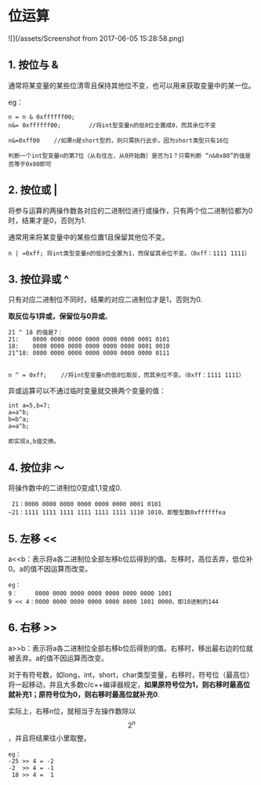 # 位运算

![](/assets/Screenshot from 2017-06-05 15:28:58.png)

## 1.  按位与 &

通常将某变量的某些位清零且保持其他位不变，也可以用来获取变量中的某一位。

eg：

```
n = n & 0xffffff00;
n&= 0xffffff00;        //将int型变量n的低8位全置成0，而其余位不变

n&=0xff00    //如果n是short型的，则只需执行此步。因为short类型只有16位

判断一个int型变量n的第7位（从右往左，从0开始数）是否为1？只需判断 “n&0x80”的值是否等于0x80即可
```

## 2.  按位或 \|

将参与运算的两操作数各对应的二进制位进行或操作，只有两个位二进制位都为0时，结果才是0，否则为1.

通常用来将某变量中的某些位置1且保留其他位不变。

```
n | =0xff; 将int类型变量n的低8位全置为1，而保留其余位不变。（0xff：1111 1111）
```

## 3.  按位异或 ^

只有对应二进制位不同时，结果的对应二进制位才是1，否则为0.

**取反位与1异或，保留位与0异或**。

```
21 ^ 18 的值是7：
21:    0000 0000 0000 0000 0000 0000 0001 0101
18:    0000 0000 0000 0000 0000 0000 0001 0010
21^18: 0000 0000 0000 0000 0000 0000 0000 0111


n ^ = 0xff;    //将int型变量n的低8位取反，而其余位不变。（0xff：1111 1111）
```

异或运算可以不通过临时变量就交换两个变量的值：

```
int a=5,b=7;
a=a^b;
b=b^a;
a=a^b;

即实现a,b值交换。
```

## 4.  按位非 ～

将操作数中的二进制位0变成1,1变成0.

```
 21：0000 0000 0000 0000 0000 0000 0001 0101
~21：1111 1111 1111 1111 1111 1111 1110 1010，即整型数0xffffffea
```

## 5.  左移 &lt;&lt;

a&lt;&lt;b：表示将a各二进制位全部左移b位后得到的值。左移时，高位丢弃，低位补0。a的值不因运算而改变。

```
eg：
9：     0000 0000 0000 0000 0000 0000 0000 1001
9 << 4：0000 0000 0000 0000 0000 0000 1001 0000，即10进制的144
```

## 6.  右移 &gt;&gt;

a&gt;&gt;b：表示将a各二进制位全部右移b位后得到的值。右移时，移出最右边的位就被丢弃。a的值不因运算而改变。

对于有符号数，如long，int，short，char类型变量，右移时，符号位（最高位）将一起移动，并且大多数c/c++编译器规定，**如果原符号位为1，则右移时最高位就补充1；原符号位为0，则右移时最高位就补充0**.

实际上，右移n位，就相当于左操作数除以$$2^{n}$$，并且将结果往小里取整。

```
eg：
-25 >> 4 = -2
-2  >> 4 = -1
 18 >> 4 =  1
```



